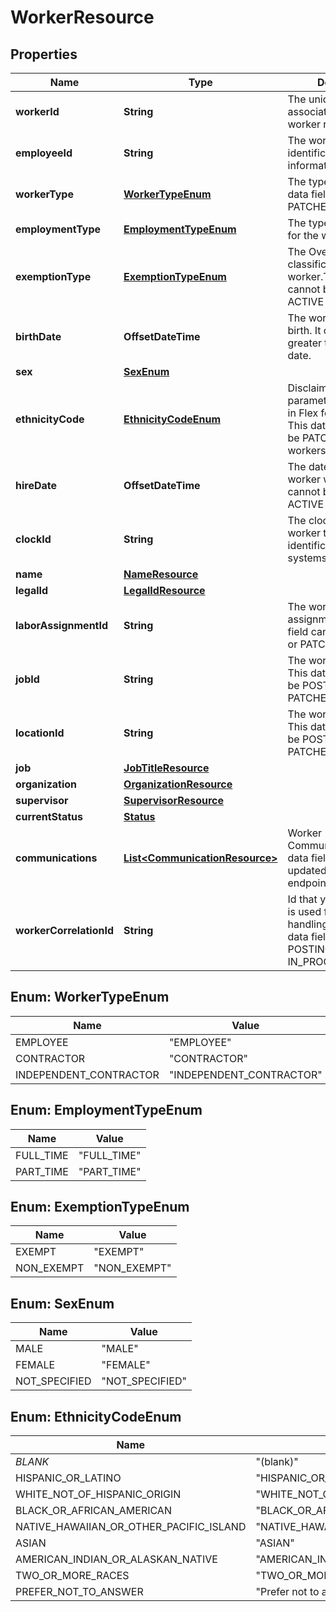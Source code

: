 

# WorkerResource


## Properties

| Name | Type | Description | Notes |
|------------ | ------------- | ------------- | -------------|
|**workerId** | **String** | The unique identifier associated with this worker representation. |  [optional] |
|**employeeId** | **String** | The workers employee identification information. |  [optional] |
|**workerType** | [**WorkerTypeEnum**](#WorkerTypeEnum) | The type of worker. This data field cannot be PATCHED. |  [optional] |
|**employmentType** | [**EmploymentTypeEnum**](#EmploymentTypeEnum) | The type of employment for the worker. |  [optional] |
|**exemptionType** | [**ExemptionTypeEnum**](#ExemptionTypeEnum) | The Overtime classification of the worker.This data field cannot be PATCHED for ACTIVE workers. |  [optional] |
|**birthDate** | **OffsetDateTime** | The workers date of birth. It cannot be greater than today&#39;s date. |  [optional] |
|**sex** | [**SexEnum**](#SexEnum) |  |  [optional] |
|**ethnicityCode** | [**EthnicityCodeEnum**](#EthnicityCodeEnum) | Disclaimer:This parameter is not visible in Flex for the client. This data field cannot be PATCHED for ACTIVE workers. |  [optional] |
|**hireDate** | **OffsetDateTime** | The date which the worker was hired. It cannot be PATCHED for ACTIVE workers. |  [optional] |
|**clockId** | **String** | The clock ID of the worker that can be an identification for other systems. |  [optional] |
|**name** | [**NameResource**](NameResource.md) |  |  [optional] |
|**legalId** | [**LegalIdResource**](LegalIdResource.md) |  |  [optional] |
|**laborAssignmentId** | **String** | The workers home labor assignment. This data field cannot be POSTED or PATCHED |  [optional] |
|**jobId** | **String** | The workers home job. This data field cannot be POSTED or PATCHED. |  [optional] |
|**locationId** | **String** | The workers location. This data field cannot be POSTED or PATCHED. |  [optional] |
|**job** | [**JobTitleResource**](JobTitleResource.md) |  |  [optional] |
|**organization** | [**OrganizationResource**](OrganizationResource.md) |  |  [optional] |
|**supervisor** | [**SupervisorResource**](SupervisorResource.md) |  |  [optional] |
|**currentStatus** | [**Status**](Status.md) |  |  [optional] |
|**communications** | [**List&lt;CommunicationResource&gt;**](CommunicationResource.md) | Worker Communications. This data field cannot be updated for worker endpoint. |  [optional] |
|**workerCorrelationId** | **String** | Id that you define which is used for error handling/responses.This data field is used while POSTING multiple IN_PROGRESS workers |  [optional] |



## Enum: WorkerTypeEnum

| Name | Value |
|---- | -----|
| EMPLOYEE | &quot;EMPLOYEE&quot; |
| CONTRACTOR | &quot;CONTRACTOR&quot; |
| INDEPENDENT_CONTRACTOR | &quot;INDEPENDENT_CONTRACTOR&quot; |



## Enum: EmploymentTypeEnum

| Name | Value |
|---- | -----|
| FULL_TIME | &quot;FULL_TIME&quot; |
| PART_TIME | &quot;PART_TIME&quot; |



## Enum: ExemptionTypeEnum

| Name | Value |
|---- | -----|
| EXEMPT | &quot;EXEMPT&quot; |
| NON_EXEMPT | &quot;NON_EXEMPT&quot; |



## Enum: SexEnum

| Name | Value |
|---- | -----|
| MALE | &quot;MALE&quot; |
| FEMALE | &quot;FEMALE&quot; |
| NOT_SPECIFIED | &quot;NOT_SPECIFIED&quot; |



## Enum: EthnicityCodeEnum

| Name | Value |
|---- | -----|
| _BLANK_ | &quot;(blank)&quot; |
| HISPANIC_OR_LATINO | &quot;HISPANIC_OR_LATINO&quot; |
| WHITE_NOT_OF_HISPANIC_ORIGIN | &quot;WHITE_NOT_OF_HISPANIC_ORIGIN&quot; |
| BLACK_OR_AFRICAN_AMERICAN | &quot;BLACK_OR_AFRICAN_AMERICAN&quot; |
| NATIVE_HAWAIIAN_OR_OTHER_PACIFIC_ISLAND | &quot;NATIVE_HAWAIIAN_OR_OTHER_PACIFIC_ISLAND&quot; |
| ASIAN | &quot;ASIAN&quot; |
| AMERICAN_INDIAN_OR_ALASKAN_NATIVE | &quot;AMERICAN_INDIAN_OR_ALASKAN_NATIVE&quot; |
| TWO_OR_MORE_RACES | &quot;TWO_OR_MORE_RACES&quot; |
| PREFER_NOT_TO_ANSWER | &quot;Prefer not to answer&quot; |




